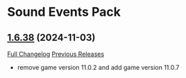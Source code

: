# <DBM Media> Sound Events Pack

## [1.6.38](https://github.com/DeadlyBossMods/DBM-SoundEventsPack/tree/1.6.38) (2024-11-03)
[Full Changelog](https://github.com/DeadlyBossMods/DBM-SoundEventsPack/compare/1.6.37...1.6.38) [Previous Releases](https://github.com/DeadlyBossMods/DBM-SoundEventsPack/releases)

- remove game version 11.0.2 and add game version 11.0.7  
